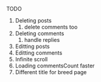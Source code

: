 TODO
1. Deleting posts
   1. delete comments too
2. Deleting comments
   1. handle replies
3. Editting posts
4. Editting comments
5. Infinite scroll
6. Loading commentsCount faster
7. Different title for breed page